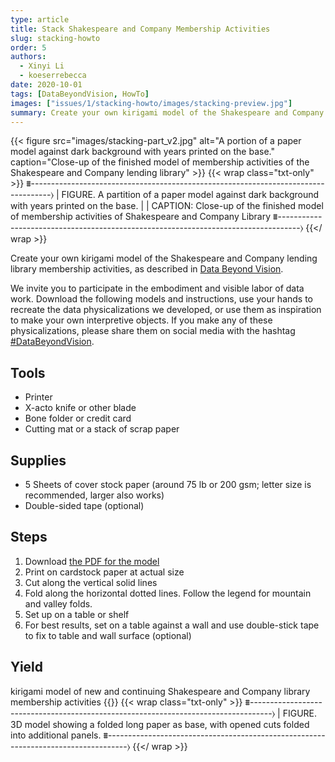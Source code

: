 ```yaml
---
type: article
title: Stack Shakespeare and Company Membership Activities
slug: stacking-howto
order: 5
authors:
  - Xinyi Li
  - koeserrebecca
date: 2020-10-01
tags: [DataBeyondVision, HowTo]
images: ["issues/1/stacking-howto/images/stacking-preview.jpg"]
summary: Create your own kirigami model of the Shakespeare and Company lending library membership activities, as described in "Data Beyond Vision"
---
```


{{< figure src="images/stacking-part_v2.jpg" alt="A portion of a paper model against dark background with years printed on the base." caption="Close-up of the finished model of membership activities of the Shakespeare and Company lending library" >}}
{{< wrap class="txt-only" >}}
⩩-----------------------------------------------------------------------------------⟩
| FIGURE. A partition of a paper model against dark background with years printed on the base.
|
| CAPTION: Close-up of the finished model of membership activities of Shakespeare and Company Library
⩩-----------------------------------------------------------------------------------⟩
{{</ wrap >}}

Create your own kirigami model of the Shakespeare and Company lending library membership activities, as described in [Data Beyond Vision](https://startwords.cdh.princeton.edu/issues/1/data-beyond-vision).

We invite you to participate in the embodiment and visible labor of data work. Download the following models and instructions, use your hands to recreate the data physicalizations we developed, or use them as inspiration to make your own interpretive objects. If you make any of these physicalizations, please share them on social media with the hashtag [#DataBeyondVision](https://twitter.com/search?q=(%23DataBeyondVision)).

## Tools
- Printer
- X-acto knife or other blade
- Bone folder or credit card
- Cutting mat or a stack of scrap paper
## Supplies
- 5 Sheets of cover stock paper (around 75 lb or 200 gsm; letter size is recommended, larger also works)
- Double-sided tape (optional)
## Steps
1. Download [the PDF for the model](stacking-chart_instructions.pdf)
2. Print on cardstock paper at actual size
3. Cut along the vertical solid lines
4. Fold along the horizontal dotted lines. Follow the legend for mountain and valley folds.
5. Set up on a table or shelf
6. For best results, set on a table against a wall and use double-stick tape to fix to table and wall surface (optional)
## Yield
kirigami model of new and continuing Shakespeare and Company library membership activities
{{<sketchfab id="96403a4659414537b470f03da96d7a88" alt="3D model showing a folded long paper as base, with opened cuts folded into additional panels." pdf-img="images/modeling-3d-alt.jpg" pdf-alt="Three photos from multiple angles showing a folded long paper as base, with opened cuts folded into additional panels.">}}
{{< wrap class="txt-only" >}}
⩩-----------------------------------------------------------------------------------⟩
| FIGURE. 3D model showing a folded long paper as base, with opened cuts folded into additional panels.
⩩-----------------------------------------------------------------------------------⟩
{{</ wrap >}}

